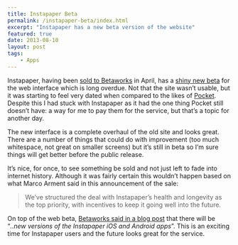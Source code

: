 ```yaml
---
title: Instapaper Beta
permalink: /instapaper-beta/index.html
excerpt: "Instapaper has a new beta version of the website"
featured: true
date: 2013-08-10
layout: post
tags:
    - Apps
---
```


Instapaper, having been [sold to Betaworks](http://www.marco.org/2013-04-25/instapaper-next-generation) in April, has a [shiny new beta](http://beta.instapaper.com) for the web interface which is long overdue. Not that the site wasn’t usable, but it was starting to feel very dated when compared to the likes of [Pocket](http://getpocket.com). Despite this I had stuck with Instapaper as it had the one thing Pocket still doesn’t have: a way for me to pay them for the service, but that’s a topic for another day.

The new interface is a complete overhaul of the old site and looks great. There are a number of things that could do with improvement (too much whitespace, not great on smaller screens) but it’s still in beta so I’m sure things will get better before the public release.

It’s nice, for once, to see something be sold and not just left to fade into internet history. Although it was fairly certain this wouldn’t happen based on what Marco Arment said in this announcement of the sale:

> We’ve structured the deal with Instapaper’s health and longevity as the top priority, with incentives to keep it going well into the future.

On top of the web beta, [Betaworks said in a blog post](http://blog.instapaper.com/post/57817543037) that there will be “_..new versions of the Instapaper iOS and Android apps_”. This is an exciting time for Instapaper users and the future looks great for the service.